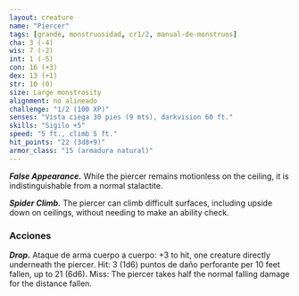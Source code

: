 ```yaml
---
layout: creature
name: "Piercer"
tags: [grande, monstruosidad, cr1/2, manual-de-monstruos]
cha: 3 (-4)
wis: 7 (-2)
int: 1 (-5)
con: 16 (+3)
dex: 13 (+1)
str: 10 (0)
size: Large monstrosity
alignment: no alineado
challenge: "1/2 (100 XP)"
senses: "Vista ciega 30 pies (9 mts), darkvision 60 ft."
skills: "Sigilo +5"
speed: "5 ft., climb 5 ft."
hit_points: "22 (3d8+9)"
armor_class: "15 (armadura natural)"
---
```


***False Appearance.*** While the piercer remains motionless on the ceiling, it is indistinguishable from a normal stalactite.

***Spider Climb.*** The piercer can climb difficult surfaces, including upside down on ceilings, without needing to make an ability check.

### Acciones

***Drop.*** Ataque de arma cuerpo a cuerpo: +3 to hit, one creature directly underneath the piercer. Hit: 3 (1d6) puntos de daño perforante per 10 feet fallen, up to 21 (6d6). Miss: The piercer takes half the normal falling damage for the distance fallen.